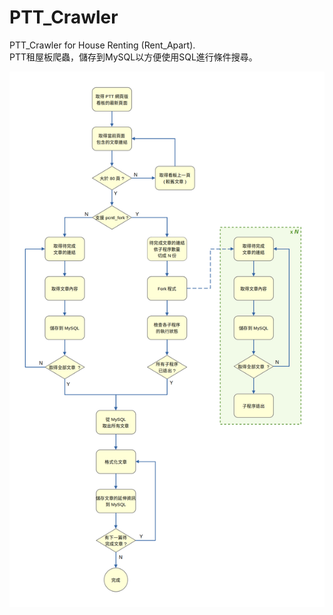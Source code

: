 # PTT_Crawler
PTT_Crawler for House Renting (Rent_Apart).<br>
PTT租屋板爬蟲，儲存到MySQL以方便使用SQL進行條件搜尋。

![image](https://github.com/don6105/PTT_Crawler/blob/master/workflow.png)
